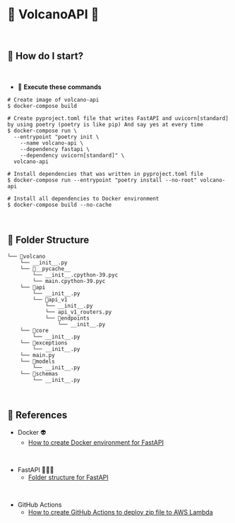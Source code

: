 # 🌋 VolcanoAPI 🌋
<br>

## 🐥 How do I start?
<br>

- 🦋 **Execute these commands**
```shell
# Create image of volcano-api
$ docker-compose build

# Create pyproject.toml file that writes FastAPI and uvicorn[standard] by using poetry (poetry is like pip) And say yes at every time
$ docker-compose run \
  --entrypoint "poetry init \
    --name volcano-api \
    --dependency fastapi \
    --dependency uvicorn[standard]" \
  volcano-api

# Install dependencies that was written in pyproject.toml file
$ docker-compose run --entrypoint "poetry install --no-root" volcano-api

# Install all dependencies to Docker environment
$ docker-compose build --no-cache
```

<br>

## 🌳 Folder Structure
```
└── 📁volcano
    └── __init__.py
    └── 📁__pycache__
        └── __init__.cpython-39.pyc
        └── main.cpython-39.pyc
    └── 📁api
        └── __init__.py
        └── 📁api_v1
            └── __init__.py
            └── api_v1_routers.py
            └── 📁endpoints
                └── __init__.py
    └── 📁core
        └── __init__.py
    └── 📁exceptions
        └── __init__.py
    └── main.py
    └── 📁models
        └── __init__.py
    └── 📁schemas
        └── __init__.py
```

<br>

## 🦕 References

- Docker 👽
    - [How to create Docker environment for FastAPI](https://zenn.dev/sh0nk/books/537bb028709ab9/viewer/5d287c)

<br>

- FastAPI 👨🏼‍🔬
    - [Folder structure for FastAPI](https://zenn.dev/tk_resilie/books/bd5708c54a8a0a/viewer/01-endpoints)

<br>

- GitHub Actions
    - [How to create GitHub Actions to deploy zip file to AWS Lambda](https://dev.classmethod.jp/articles/lambda-github-actions/)